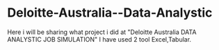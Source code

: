 # Deloitte-Australia--Data-Analystic
Here i will be sharing what project i did at "Deloitte Australia DATA ANALYSTIC JOB SIMULATION"
I have used 2 tool Excel,Tabular.
